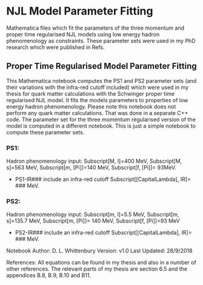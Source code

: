 # NJL Model Parameter Fitting

Mathematica files which fit the parameters of the three momentum and proper time
regularised NJL models using low energy hadron phenomenology as constraints.
These parameter sets were used in my PhD research which were published in Refs.


## Proper Time Regularised Model Parameter Fitting

This Mathematica notebook computes the PS1 and PS2 parameter sets (and their variations with the infra-red cutoff included) which were used in my thesis for quark matter calculations with the Schwinger proper time regularised NJL model. It fits the models parameters to properties of low energy hadron phenomenology. Please note this notebook does not perform any quark matter calculations. That was done in a separate C++ code. The parameter set for the three momentum regularised version of the model is computed in a different notebook. This is just a simple notebook to compute these parameter sets.

### PS1:
Hadron phenomenology input: Subscript[M, l]=400 MeV, Subscript[M, s]=563 MeV, Subscript[m, \[Pi]]=140 MeV, Subscript[f, \[Pi]]= 93MeV. 
* PS1-IR### include an infra-red cutoff Subscript[\[CapitalLambda], IR]= ### MeV.

### PS2:
Hadron phenomenology input: Subscript[m, l]=5.5 MeV, Subscript[m, s]=135.7 MeV, Subscript[m, \[Pi]]= 140 MeV, Subscript[f, \[Pi]]=93 MeV
* PS2-IR### include an infra-red cutoff Subscript[\[CapitalLambda], IR]= ### MeV.

Notebook Author: D. L. Whittenbury
Version: v1.0
Last Updated: 28/9/2018

References:
All equations can be found in my thesis and also in a number of other references. The relevant parts of my thesis are section 6.5 and the appendices B.8, B.9, B.10 and B11.

